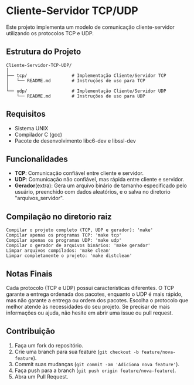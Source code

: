 # Cliente-Servidor TCP/UDP
Este projeto implementa um modelo de comunicação cliente-servidor utilizando os protocolos TCP e UDP.

## Estrutura do Projeto
    Cliente-Servidor-TCP-UDP/
    │
    ├── tcp/                 # Implementação Cliente/Servidor TCP
    │   └── README.md        # Instruções de uso para TCP
    │
    └── udp/                 # Implementação Cliente/Servidor UDP
        └── README.md        # Instruções de uso para UDP

## Requisitos
- Sistema UNIX
- Compilador C (gcc)
- Pacote de desenvolvimento libc6-dev e libssl-dev

## Funcionalidades
- **TCP**: Comunicação confiável entre cliente e servidor.
- **UDP**: Comunicação não confiável, mas rápida entre cliente e servidor.
- **Gerador**(extra): Gera um arquivo binário de tamanho especificado pelo usuário, preenchido com dados aleatórios, e o salva no diretorio "arquivos_servidor".

## Compilação no diretorio raiz
    Compilar o projeto completo (TCP, UDP e gerador): 'make'
    Compilar apenas os programas TCP: 'make tcp'
    Compilar apenas os programas UDP: 'make udp'
    Compilar o gerador de arquivos binários: 'make gerador'
    Limpar arquivos compilados: 'make clean'
    Limpar completamente o projeto: 'make distclean'

## Notas Finais
Cada protocolo (TCP e UDP) possui características diferentes. O TCP garante a entrega ordenada dos pacotes, enquanto o UDP é mais rápido, mas não garante a entrega ou ordem dos pacotes. Escolha o protocolo que melhor atende às necessidades do seu projeto.
Se precisar de mais informações ou ajuda, não hesite em abrir uma issue ou pull request.

## Contribuição
1. Faça um fork do repositório.
2. Crie uma branch para sua feature (`git checkout -b feature/nova-feature`).
3. Commit suas mudanças (`git commit -am 'Adiciona nova feature'`).
4. Faça push para a branch (`git push origin feature/nova-feature`).
5. Abra um Pull Request.
